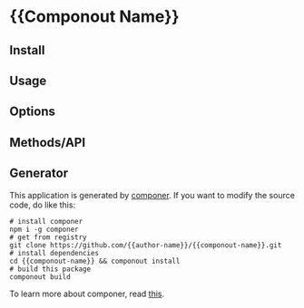 # {{Componout Name}}


## Install

## Usage

## Options

## Methods/API

## Generator

This application is generated by [componer](https://github.com/tangshuang/componer).
If you want to modify the source code, do like this:

```
# install componer
npm i -g componer
# get from registry
git clone https://github.com/{{author-name}}/{{componout-name}}.git
# install dependencies
cd {{componout-name}} && componout install
# build this package
componout build
```

To learn more about componer, read [this](https://github.com/tangshuang/componer).
